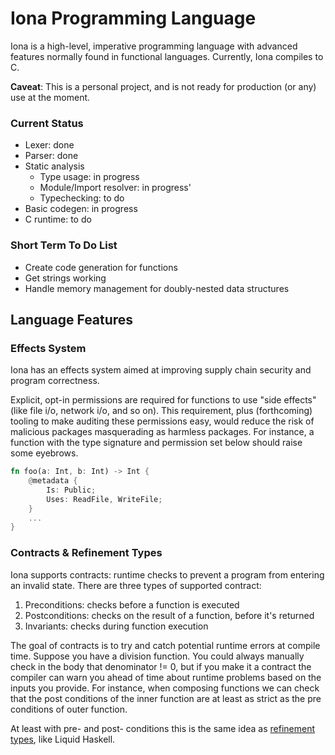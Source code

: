 # Iona Programming Language

Iona is a high-level, imperative programming language with advanced features normally found in functional languages. Currently, Iona compiles to C. 

**Caveat**: This is a personal project, and is not ready for production (or any) use at the moment.

### Current Status

- Lexer: done
- Parser: done
- Static analysis
    - Type usage: in progress
    - Module/Import resolver: in progress'
    - Typechecking: to do
- Basic codegen: in progress
- C runtime: to do

### Short Term To Do List

- Create code generation for functions 
- Get strings working
- Handle memory management for doubly-nested data structures

## Language Features

### Effects System

Iona has an effects system aimed at improving supply chain security and program correctness. 

Explicit, opt-in permissions are required for functions to use "side effects" (like file i/o, network i/o, and so on). This requirement, plus (forthcoming) tooling to make auditing these permissions easy, would reduce the risk of malicious packages masquerading as harmless packages. For instance, a function with the type signature and permission set below should raise some eyebrows.

```rust
fn foo(a: Int, b: Int) -> Int {
	@metadata {
		Is: Public;
		Uses: ReadFile, WriteFile;
	}
    ...
}
```

### Contracts & Refinement Types

Iona supports contracts: runtime checks to prevent a program from entering an invalid state. There are three types of supported contract:

1. Preconditions: checks before a function is executed
2. Postconditions: checks on the result of a function, before it's returned
3. Invariants: checks during function execution

The goal of contracts is to try and catch potential runtime errors at compile time. Suppose you have a division function. You could always manually check in the body that denominator != 0, but if you make it a contract the compiler can warn you ahead of time about runtime problems based on the inputs you provide. For instance, when composing functions we can check that the post conditions of the inner function are at least as strict as the pre conditions of outer function.

At least with pre- and post- conditions this is the same idea as [refinement types](https://en.wikipedia.org/wiki/Refinement_type), like Liquid Haskell.